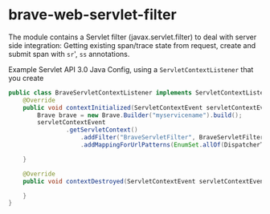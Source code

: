 # brave-web-servlet-filter

The module contains a Servlet filter (javax.servlet.filter) to deal with server
side integration: Getting existing span/trace state from request,
create and submit span with `sr`', `ss` annotations.

Example Servlet API 3.0 Java Config, using a `ServletContextListener` that you create

```java
public class BraveServletContextListener implements ServletContextListener {
    @Override
    public void contextInitialized(ServletContextEvent servletContextEvent) {
        Brave brave = new Brave.Builder("myservicename").build();
        servletContextEvent
                .getServletContext()
                    .addFilter("BraveServletFilter", BraveServletFilter.create(brave))
                    .addMappingForUrlPatterns(EnumSet.allOf(DispatcherType.class),true, "/*");

    }

    @Override
    public void contextDestroyed(ServletContextEvent servletContextEvent) {

    }
}
```
